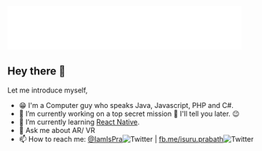 ![Isuru Prabath](https://raw.githubusercontent.com/IamIsPra/IamIsPra/master/signature.gif)

## Hey there 👋

Let me introduce myself,

- 😁 I'm a Computer guy who speaks Java, Javascript, PHP and C#.
- 🔭 I’m currently working on a top secret mission 🤫 I'll tell you later. 😉
- 🌱 I’m currently learning [React Native](https://github.com/facebook/react-native).
- 💬 Ask me about AR/ VR
- 📫 How to reach me: [@IamIsPra](https://twitter.com/IamIsPra)![Twitter](http://i.imgur.com/tXSoThF.png)   |   [fb.me/isuru.prabath](https://www.facebook.com/isuru.prabath)![Twitter](http://i.imgur.com/P3YfQoD.png)
